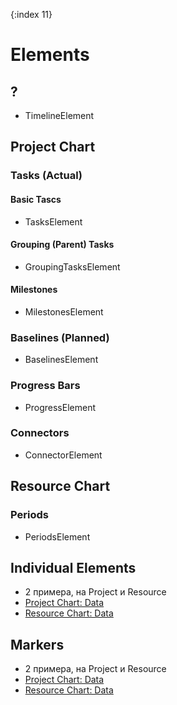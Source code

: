 {:index 11}
# Elements

## ?

* TimelineElement

## Project Chart

### Tasks (Actual)

#### Basic Tascs

* TasksElement

#### Grouping (Parent) Tasks

* GroupingTasksElement

#### Milestones

* MilestonesElement

### Baselines (Planned)

* BaselinesElement

### Progress Bars

* ProgressElement

### Connectors

* ConnectorElement

## Resource Chart

### Periods

* PeriodsElement

## Individual Elements

* 2 примера, на Project и Resource
* [Project Chart: Data](#Project_Chart#data_fields)
* [Resource Chart: Data](#Resource_Chart#data_fields)

## Markers

* 2 примера, на Project и Resource
* [Project Chart: Data](#Project_Chart#data_fields)
* [Resource Chart: Data](#Resource_Chart#data_fields)